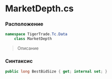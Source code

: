 
# MarketDepth.cs
### Расположение
```csharp
namespace TigerTrade.Tc.Data  
    class MarketDepth
```

> Описание

### Синтаксис
```csharp
public long BestBidSize { get; internal set; }
```
